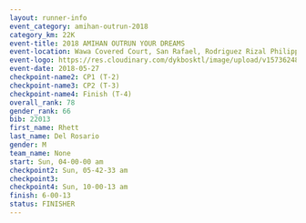 ```yaml
---
layout: runner-info 
event_category: amihan-outrun-2018 
category_km: 22K 
event-title: 2018 AMIHAN OUTRUN YOUR DREAMS 
event-location: Wawa Covered Court, San Rafael, Rodriguez Rizal Philippines 
event-logo: https://res.cloudinary.com/dykbosktl/image/upload/v1573624843/Logo/poster-22_v0xvr9.jpg 
event-date: 2018-05-27 
checkpoint-name2: CP1 (T-2) 
checkpoint-name3: CP2 (T-3) 
checkpoint-name4: Finish (T-4) 
overall_rank: 78
gender_rank: 66
bib: 22013
first_name: Rhett
last_name: Del Rosario
gender: M
team_name: None
start: Sun, 04-00-00 am
checkpoint2: Sun, 05-42-33 am
checkpoint3: 
checkpoint4: Sun, 10-00-13 am
finish: 6-00-13
status: FINISHER
---
```

